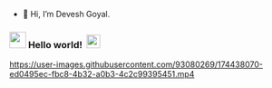 - 👋 Hi, I’m Devesh Goyal.
### <img src="https://github.com/TheDudeThatCode/TheDudeThatCode/blob/master/Assets/Hi.gif" width="29px"> **Hello world!** &nbsp;<img src="https://github.com/TheDudeThatCode/TheDudeThatCode/blob/master/Assets/Earth.gif" width="24px">

https://user-images.githubusercontent.com/93080269/174438070-ed0495ec-fbc8-4b32-a0b3-4c2c99395451.mp4

